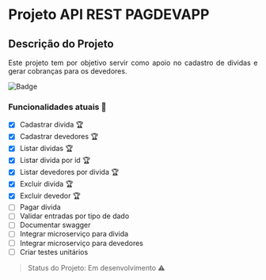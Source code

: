 # Projeto API REST PAGDEVAPP 

## Descrição do Projeto
<p align="justify"> Este projeto tem por objetivo servir como apoio no cadastro de dividas e gerar cobranças para os devedores.</p>

![Badge](https://img.shields.io/static/v1?label=java&message=spring-boot&color=blue&style=for-the-badge&logo=JAVA)

### Funcionalidades atuais :checkered_flag:

- [X] Cadastrar divida :trophy:
- [X] Cadastrar devedores :trophy:
- [X] Listar dividas :trophy:
- [X] Listar divida por id :trophy:
- [X] Listar devedores por divida :trophy:
- [X] Excluir divida :trophy:
- [X] Excluir devedor :trophy:
- [ ] Pagar divida
- [ ] Validar entradas por tipo de dado
- [ ] Documentar swagger
- [ ] Integrar microserviço para divida
- [ ] Integrar microserviço para devedores
- [ ] Criar testes unitários

> Status do Projeto: Em desenvolvimento :warning:












